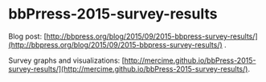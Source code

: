 bbPrress-2015-survey-results
============================  

Blog post: [http://bbpress.org/blog/2015/09/2015-bbpress-survey-results/](http://bbpress.org/blog/2015/09/2015-bbpress-survey-results/) .

Survey graphs and visualizations: [http://mercime.github.io/bbPress-2015-survey-results/](http://mercime.github.io/bbPress-2015-survey-results/).  

